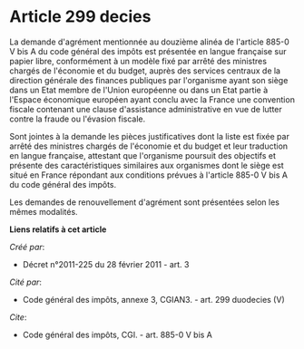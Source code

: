 # Article 299 decies

La demande d'agrément mentionnée au douzième alinéa de l'article 885-0 V bis A du code général des impôts est présentée en
langue française sur papier libre, conformément à un modèle fixé par arrêté des ministres chargés de l'économie et du budget,
auprès des services centraux de la direction générale des finances publiques par l'organisme ayant son siège dans un Etat
membre de l'Union européenne ou dans un Etat partie à l'Espace économique européen ayant conclu avec la France une convention
fiscale contenant une clause d'assistance administrative en vue de lutter contre la fraude ou l'évasion fiscale. 

Sont jointes à la demande les pièces justificatives dont la liste est fixée par arrêté des ministres chargés de l'économie et
du budget et leur traduction en langue française, attestant que l'organisme poursuit des objectifs et présente des
caractéristiques similaires aux organismes dont le siège est situé en France répondant aux conditions prévues à l'article
885-0 V bis A du code général des impôts. 

Les demandes de renouvellement d'agrément sont présentées selon les mêmes modalités.

**Liens relatifs à cet article**

_Créé par_:

  - Décret n°2011-225 du 28 février 2011 - art. 3

_Cité par_:

  - Code général des impôts, annexe 3, CGIAN3. - art. 299 duodecies (V)

_Cite_:

  - Code général des impôts, CGI. - art. 885-0 V bis A
